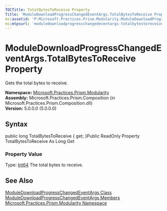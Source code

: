 ```yaml
---
TOCTitle: TotalBytesToReceive Property
Title: 'ModuleDownloadProgressChangedEventArgs.TotalBytesToReceive Property (Microsoft.Practices.Prism.Modularity)'
ms:assetid: 'P:Microsoft.Practices.Prism.Modularity.ModuleDownloadProgressChangedEventArgs.TotalBytesToReceive'
ms:mtpsurl: 'moduledownloadprogresschangedeventargs-totalbytestoreceive-property-mspp-modularity.md'
---
```


# ModuleDownloadProgressChangedEventArgs.TotalBytesToReceive Property

Gets the total bytes to receive.

**Namespace:** [Microsoft.Practices.Prism.Modularity](https://msdn.microsoft.com/library/microsoft.practices.prism.modularity)
**Assembly:** Microsoft.Practices.Prism.Composition (in Microsoft.Practices.Prism.Composition.dll)  
**Version:** 5.0.0.0 (5.0.0.0)

## Syntax
public long TotalBytesToReceive { get; }Public ReadOnly Property TotalBytesToReceive As Long Get
### Property Value

Type: [Int64](http://msdn.microsoft.com/en-us/library/6yy583ek)
The total bytes to receive.

## See Also
[ModuleDownloadProgressChangedEventArgs Class](https://msdn.microsoft.com/library/microsoft.practices.prism.modularity.moduledownloadprogresschangedeventargs)  
[ModuleDownloadProgressChangedEventArgs Members](https://msdn.microsoft.com/allmembers.t:microsoft.practices.prism.modularity.moduledownloadprogresschangedeventargs)  
[Microsoft.Practices.Prism.Modularity Namespace](https://msdn.microsoft.com/library/microsoft.practices.prism.modularity)  